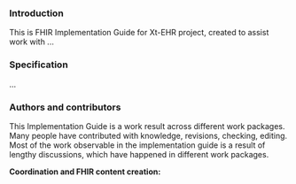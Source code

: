 ### Introduction
This is FHIR Implementation Guide for Xt-EHR project, created to assist work with ...

### Specification
...

### Authors and contributors

This Implementation Guide is a work result across different work packages. Many people have contributed with knowledge, revisions, checking, editing. Most of the work observable in the implementation guide is a result of lengthy discussions, which have happened in different work packages.  
 

**Coordination and FHIR content creation:**



<br/><br/>
